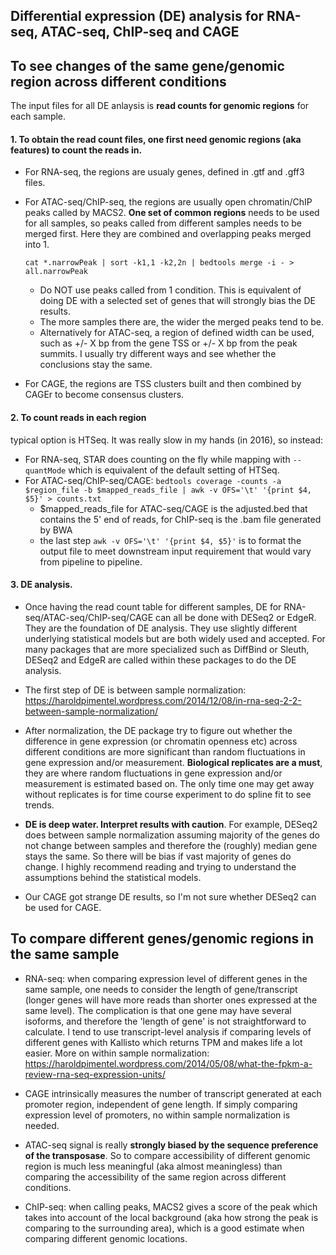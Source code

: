 ## Differential expression (DE) analysis for RNA-seq, ATAC-seq, ChIP-seq and CAGE

## To see changes of the same gene/genomic region across different conditions

The input files for all DE anlaysis is **read counts for genomic regions** for each sample. 

#### 1. To obtain the read count files, one first need **genomic regions (aka features) to count the reads** in. 
  - For RNA-seq, the regions are usualy genes, defined in .gtf and .gff3 files.
  - For ATAC-seq/ChIP-seq, the regions are usually open chromatin/ChIP peaks called by MACS2. **One set of common regions** needs to be used for all samples, so peaks called from different samples needs to be merged first. Here they are combined and overlapping peaks merged into 1. 

    `cat *.narrowPeak | sort -k1,1 -k2,2n | bedtools merge -i - > all.narrowPeak`
 
    - Do NOT use peaks called from 1 condition. This is equivalent of doing DE with a selected set of genes that will strongly bias the DE results.
    - The more samples there are, the wider the merged peaks tend to be. 
    - Alternatively for ATAC-seq, a region of defined width can be used, such as +/- X bp from the gene TSS or +/- X bp from the peak summits. I usually try different ways and see whether the conclusions stay the same.
    
- For CAGE, the regions are TSS clusters built and then combined by CAGEr to become consensus clusters.
  
#### 2. To count reads in each region 
typical option is HTSeq. It was really slow in my hands (in 2016), so instead:
  - For RNA-seq, STAR does counting on the fly while mapping with `--quantMode` which is equivalent of the default setting of HTSeq.
  - For ATAC-seq/ChIP-seq/CAGE:
  `bedtools coverage -counts -a $region_file -b $mapped_reads_file | awk -v OFS='\t' '{print $4, $5}' > counts.txt`
    - \$mapped_reads_file for ATAC-seq/CAGE is the adjusted.bed that contains the 5' end of reads, for ChIP-seq is the .bam file generated by BWA
    - the last step `awk -v OFS='\t' '{print $4, $5}'` is to format the output file to meet downstream input requirement that would vary from pipeline to pipeline.

#### 3. DE analysis. 
  - Once having the read count table for different samples, DE for RNA-seq/ATAC-seq/ChIP-seq/CAGE can all be done with DESeq2 or EdgeR. They are the foundation of DE analysis. They use slightly different underlying statistical models but are both widely used and accepted. For many packages that are more specialized such as DiffBind or Sleuth, DESeq2 and EdgeR are called within these packages to do the DE analysis. 
  
  - The first step of DE is between sample normalization: https://haroldpimentel.wordpress.com/2014/12/08/in-rna-seq-2-2-between-sample-normalization/
  
  - After normalization, the DE package try to figure out whether the difference in gene expression (or chromatin openness etc) across different conditions are more significant than random fluctuations in gene expression and/or measurement. **Biological replicates are a must**, they are where random fluctuations in gene expression and/or measurement is estimated based on. The only time one may get away without replicates is for time course experiment to do spline fit to see trends.
  
  - **DE is deep water. Interpret results with caution**. For example, DESeq2 does between sample normalization assuming majority of the genes do not change between samples and therefore the (roughly) median gene stays the same. So there will be bias if vast majority of genes do change. I highly recommend reading and trying to understand the assumptions behind the statistical models. 
  
  - Our CAGE got strange DE results, so I'm not sure whether DESeq2 can be used for CAGE. 
  
## To compare different genes/genomic regions in the same sample

  - RNA-seq: when comparing expression level of different genes in the same sample, one needs to consider the length of gene/transcript (longer genes will have more reads than shorter ones expressed at the same level). The complication is that one gene may have several isoforms, and therefore the 'length of gene' is not straightforward to calculate. I tend to use transcript-level analysis if comparing levels of different genes with Kallisto which returns TPM and makes life a lot easier. More on within sample normalization: https://haroldpimentel.wordpress.com/2014/05/08/what-the-fpkm-a-review-rna-seq-expression-units/

  - CAGE intrinsically measures the number of transcript generated at each promoter region, independent of gene length. If simply comparing expression level of promoters, no within sample normalization is needed. 

  - ATAC-seq signal is really __strongly biased by the sequence preference of the transposase__. So to compare accessibility of different genomic region is much less meaningful (aka almost meaningless) than comparing the accessibility of the same region across different conditions.
  
  - ChIP-seq: when calling peaks, MACS2 gives a score of the peak which takes into account of the local background (aka how strong the peak is comparing to the surrounding area), which is a good estimate when comparing different genomic locations.
  

